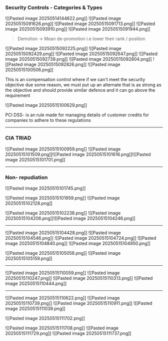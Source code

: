 
### Security Controls - Categories & Types

![[Pasted image 20250514144622.png]]
![[Pasted image 20250515091626.png]]
![[Pasted image 20250515091713.png]]
![[Pasted image 20250515093910.png]]
![[Pasted image 20250515091944.png]]
> Demotion -> Mean de-promotion  i.e lower their rank / position

![[Pasted image 20250515092225.png]]
![[Pasted image 20250515092429.png]]
![[Pasted image 20250515092647.png]]
![[Pasted image 20250515092739.png]]
![[Pasted image 20250515092804.png]]
![[Pasted image 20250515092826.png]]
![[Pasted image 20250515100506.png]]


This is an compensation control where if we can't meet the security objective due some reason, we must put up an alternate that is as strong as the objective and should provide similar defence and it can go above the requirement

![[Pasted image 20250515100629.png]]

PCI DSS- is an rule made for managing details of customer credits for companies to adhere to these regulations

---
###  CIA TRIAD

![[Pasted image 20250515100959.png]]
![[Pasted image 20250515101509.png]]![[Pasted image 20250515101616.png]]![[Pasted image 20250515101701.png]]

---
### Non- repudiation

![[Pasted image 20250515101745.png]]

![[Pasted image 20250515101959.png]]
![[Pasted image 20250515102128.png]]

![[Pasted image 20250515102238.png]]
 ![[Pasted image 20250515104206.png]]![[Pasted image 20250515104246.png]]
 
 ----
 ![[Pasted image 20250515104428.png]]
 ![[Pasted image 20250515104546.png]]
 ![[Pasted image 20250515104724.png]]
 ![[Pasted image 20250515104840.png]]
 ![[Pasted image 20250515104950.png]]

![[Pasted image 20250515105058.png]]
![[Pasted image 20250515105159.png]]


---

![[Pasted image 20250515110059.png]]
![[Pasted image 20250515110247.png]]
![[Pasted image 20250515110313.png]]
![[Pasted image 20250515110444.png]]

---
![[Pasted image 20250515110622.png]]
![[Pasted image 20250515110739.png]]
![[Pasted image 20250515110911.png]]
![[Pasted image 20250515111039.png]]

![[Pasted image 20250515111702.png]]

![[Pasted image 20250515111708.png]]
![[Pasted image 20250515111729.png]]
![[Pasted image 20250515111737.png]]
